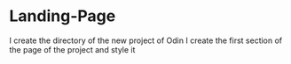 # Landing-Page
I create the directory of the new project of Odin 
I create the first section of the page of the project and style it

